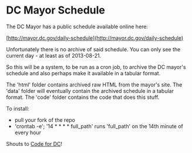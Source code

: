 # DC Mayor Schedule

The DC Mayor has a public schedule available online here:

[http://mayor.dc.gov/daily-schedule](http://mayor.dc.gov/daily-schedule)

Unfortunately there is no archive of said schedule. You can only see the current day - at least as of 2013-08-21.

So this will be a system, to be run as a cron job, to archive the DC mayor's schedule and also perhaps make it available in a tabular format.


The 'html' folder contains archived raw HTML from the mayor's site.
The 'data' folder will eventually contain the archived schedule in a tabular format.
The 'code' folder contains the code that does this stuff.


To install:
* pull your fork of the repo
* 'crontab -e'; '14 * * * * full_path' runs 'full_path' on the 14th minute of every hour

Shouts to [Code for DC](http://codefordc.org/)!
